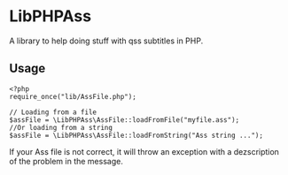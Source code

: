 LibPHPAss
=========

A library to help doing stuff with qss subtitles in PHP.

Usage
-----

    <?php
    require_once("lib/AssFile.php");

    // Loading from a file
    $assFile = \LibPHPAss\AssFile::loadFromFile("myfile.ass");
    //Or loading from a string
    $assFile = \LibPHPAss\AssFile::loadFromString("Ass string ...");

If your Ass file is not correct, it will throw an exception with a dezscription of the problem in the message.